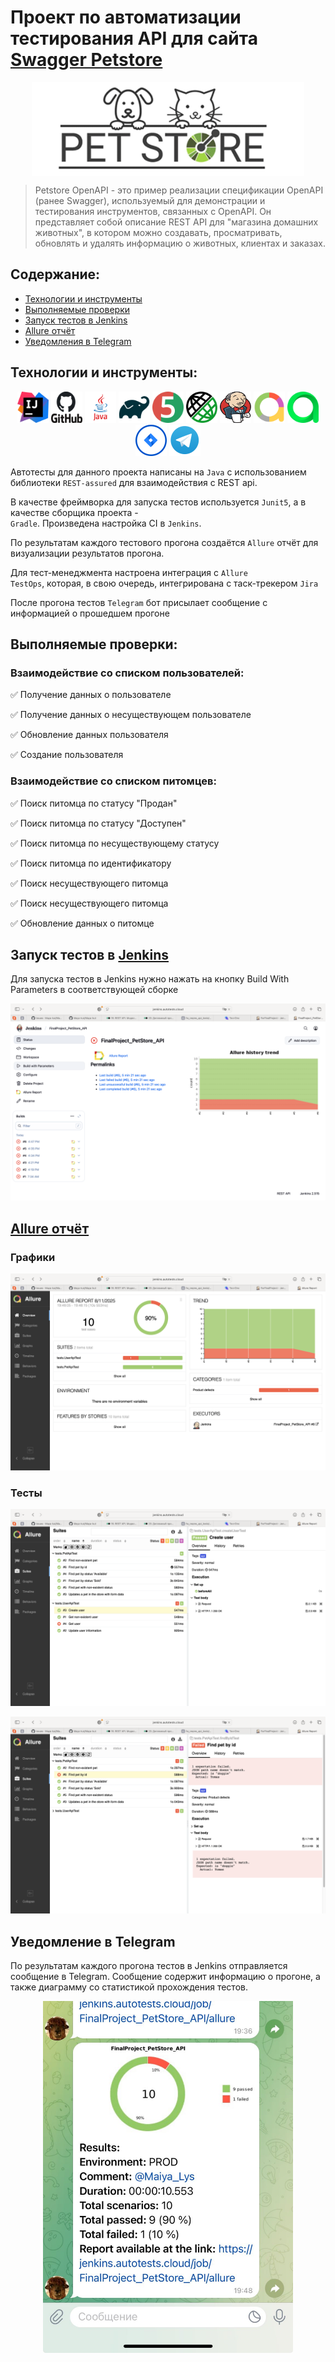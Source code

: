 # Проект по автоматизации тестирования API для сайта [Swagger Petstore](https://petstore.swagger.io/#/)

<p align="center"><a href="https://petstore.swagger.io/#/"><img src="images/logoPetStore.jpeg" align="center"  height="150"  alt="reqres"/></a></p>

> Petstore OpenAPI - это пример реализации спецификации OpenAPI (ранее Swagger), используемый для демонстрации и
> тестирования инструментов, связанных с OpenAPI. Он представляет собой описание REST API для "магазина домашних
> животных", в котором можно создавать, просматривать, обновлять и удалять информацию о животных, клиентах и заказах.

## Содержание:

- [Технологии и инструменты](#tools)
- [Выполняемые проверки](#cases)
- [Запуск тестов в Jenkins](#remoterun)
- [Allure отчёт](#report)
- [Уведомления в Telegram](#telegram)

<a id="tools"></a>

## Технологии и инструменты:

<div align="center">
<a href="https://www.jetbrains.com/idea/"><img alt="InteliJ IDEA" height="50" src="images/icons/IntelliJ_IDEA.png" width="50"/></a>
<a href="https://github.com/"><img alt="GitHub" height="50" src="images/icons/GitHub.png" width="50"/></a>  
<a href="https://www.java.com/"><img alt="Java" height="50" src="images/icons/Java_logo.png" width="50"/></a>
<a href="https://gradle.org/"><img alt="Gradle" height="50" src="images/icons/Gradle.png" width="50"/></a>  
<a href="https://junit.org/junit5/"><img alt="JUnit 5" height="50" src="images/icons/JUnit5.png" width="50"/></a>
<a href="https://rest-assured.io/"><img alt="RestAssured" height="50" src="images/icons/RestAssured.png" width="50"/></a>
<a href="https://www.jenkins.io/"><img alt="Jenkins" height="50" src="images/icons/Jenkins.png" width="50"/></a>
<a href="https://github.com/allure-framework/"><img alt="Allure Report" height="50" src="images/icons/AllureReports.png" width="50"/></a>
<a href="https://qameta.io/"><img alt="Allure TestOps" height="50" src="images/icons/AllureTestOps.svg" width="50"/></a>
<a href="https://www.atlassian.com/software/jira"><img alt="Jira" height="50" src="images/icons/Jira.png" width="50"/></a>  
<a href="https://telegram.org/"><img alt="Telegram" height="50" src="images/icons/Telegram.png" width="50"/></a>
</div>

<p></p>

Автотесты для данного проекта написаны на <code>Java</code> с использованием библиотеки <code>REST-assured</code> для
взаимодействия с REST api.

В качестве фреймворка для запуска тестов используется <code>Junit5</code>, а в качестве сборщика проекта - <code>
Gradle</code>. Произведена настройка CI в <code>Jenkins</code>.

По результатам каждого тестового прогона создаётся <code>Allure</code> отчёт для визуализации результатов прогона.

Для тест-менеджмента настроена интеграция с <code>Allure TestOps</code>, которая, в свою очередь, интегрирована с
таск-трекером <code>Jira</code>

После прогона тестов <code>Telegram</code> бот присылает сообщение с информацией о прошедшем прогоне

<a id="cases"></a>

## Выполняемые проверки:

### Взаимодействие со списком пользователей:

✅ Получение данных о пользователе

✅ Получение данных о несуществующем пользователе

✅ Обновление данных пользователя

✅ Создание пользователя

### Взаимодействие со списком питомцев:

✅ Поиск питомца по статусу "Продан"

✅ Поиск питомца по статусу "Доступен"

✅ Поиск питомца по несуществующему статусу

✅ Поиск питомца по идентификатору

✅ Поиск несуществующего питомца

✅ Поиск несуществующего питомца

✅ Обновление данных о питомце


<a id="remoterun"></a>

## Запуск тестов в [Jenkins](https://jenkins.autotests.cloud/job/FinalProject_PetStore_API/)

Для запуска тестов в Jenkins нужно нажать на кнопку Build With Parameters в соответствующей сборке

<p align="center">
<img src="images/run.png">
</p>

<a id="report"></a>

## [Allure отчёт](https://jenkins.autotests.cloud/job/FinalProject_PetStore_API/1/allure/)

### Графики

<p align="center">
<img src="images/report.png">
</p>

### Тесты

<p align="center">
<img src="images/tests.png">
</p>

<p align="center">
<img src="images/error%20screen.png">
</p>

<a id="telegram"></a>

## Уведомление в Telegram

По результатам каждого прогона тестов в Jenkins отправляется сообщение в Telegram. Сообщение содержит информацию о
прогоне, а также диаграмму со статистикой прохождения тестов.

<p align="center">
<img src="images/telegram%20report.jpg" width="400">
</p>
